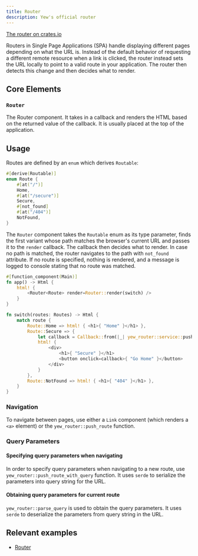 ```yaml
---
title: Router
description: Yew's official router
---
```


[The router on crates.io](https://crates.io/crates/yew-router)

Routers in Single Page Applications (SPA) handle displaying different pages depending on what the URL is. 
Instead of the default behavior of requesting a different remote resource when a link is clicked, 
the router instead sets the URL locally to point to a valid route in your application. 
The router then detects this change and then decides what to render.

## Core Elements

### `Router`

The Router component. It takes in a callback and renders the HTML based on the returned value of the callback. It is usually placed 
at the top of the application. 

## Usage

Routes are defined by an `enum` which derives `Routable`:
```rust
#[derive(Routable)]
enum Route {
    #[at("/")]
    Home,
    #[at("/secure")]
    Secure,
    #[not_found]
    #[at("/404")]
    NotFound,
}
```

The `Router` component takes the `Routable` enum as its type parameter, finds the first variant whose path matches the 
browser's current URL and passes it to the `render` callback. The callback then decides what to render. 
In case no path is matched, the router navigates to the path with `not_found` attribute. If no route is specified, 
nothing is rendered, and a message is logged to console stating that no route was matched.

```rust
#[function_component(Main)]
fn app() -> Html {
    html! {
        <Router<Route> render=Router::render(switch) />
    }
}

fn switch(routes: Routes) -> Html {
    match route {
        Route::Home => html! { <h1>{ "Home" }</h1> },
        Route::Secure => {
            let callback = Callback::from(|_| yew_router::service::push(Routes::Home));
            html! {
                <div>
                    <h1>{ "Secure" }</h1>
                    <button onclick=callback>{ "Go Home" }</button>
                </div>
            }
        },
        Route::NotFound => html! { <h1>{ "404" }</h1> },
    }
}
```

### Navigation

To navigate between pages, use either a `Link` component (which renders a `<a>` element) or the `yew_router::push_route` function.

### Query Parameters

#### Specifying query parameters when navigating

In order to specify query parameters when navigating to a new route, use `yew_router::push_route_with_query` function.
It uses `serde` to serialize the parameters into query string for the URL.

#### Obtaining query parameters for current route

`yew_router::parse_query` is used to obtain the query parameters.
It uses `serde` to deserialize the parameters from query string in the URL.

## Relevant examples
- [Router](https://github.com/yewstack/yew/tree/master/examples/router)
